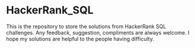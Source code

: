 # HackerRank_SQL
This is the repository to store the solutions from HackerRank SQL challenges.
Any feedback, suggestion, compliments are always welcome.
I hope my solutions are helpful to the people having difficulty.
